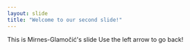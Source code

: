 ```yaml
---
layout: slide
title: "Welcome to our second slide!"
---
```

This is Mirnes-Glamočić's slide
Use the left arrow to go back!